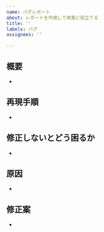 ```yaml
---
name: バグレポート
about: レポートを作成して改善に役立てる
title: ''
labels: バグ
assignees: ''

---
```


## 概要
- 
## 再現手順
- 
## 修正しないとどう困るか
- 
## 原因
- 
## 修正案
-
